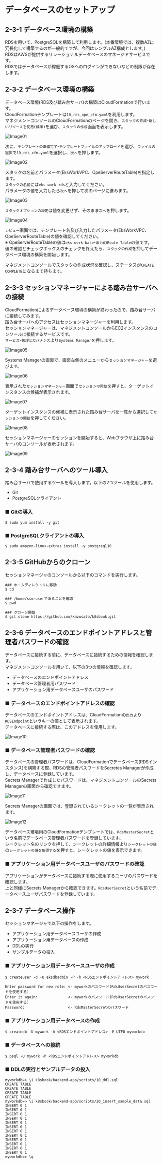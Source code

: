 # データベースのセットアップ
## 2-3-1 データベース環境の構築
RDSを用いて、PostgreSQLを構築して利用します。(本番環境では、複数AZに冗長化して構築するのが一般的ですが、今回はシングルAZ構成とします。)  
RDSはAWSが提供するリレーショナルデータベースのマネージドサービスです。  
RDSではデータベースが稼働するOSへのログインができないなどの制限が存在します。
## 2-3-2 データベース環境の構築
データベース環境(RDS及び踏み台サーバ)の構築はCloudFormationで行います。  
CloudFormationテンプレートは`10_rds_ope_cfn.yaml`を利用します。  
マネジメントコンソールのCloudFormationのページを開き、`スタックの作成`-`新しいリソースを使用(標準)`を選び、`スタックの作成`画面を表示します。
  
![Image01](./images/2-3-1.png)
  
次に、`テンプレートの準備完了`-`テンプレートファイルのアップロード`を選び、`ファイルの選択`で`10_rds_cfn.yaml`を選択し、`次へ`を押します。
  
![Image02](./images/2-3-2.png)
  
スタックの名前とパラメータ(EksWorkVPC、OpeServerRouteTable)を指定します。  
`スタックの名前`には`eks-work-rds`と入力してください。  
パラメータの値を入力したら`次へ`を押して次のページに進みます。
  
![Image03](./images/2-3-3.png)
  
`スタックオプションの設定`は値を変更せず、そのまま`次へ`を押します。
  
![Image04](./images/2-3-4.png)
  
`レビュー`画面では、テンプレート名及び入力したパラメータ(EksWorkVPC、OpeServerRouteTable)の値を確認してください。  
※ OpeServerRouteTableの値は`eks-work-base`-`出力`の`Route Table`の値です。  
値の確認とチェックボックスのチェックを終えたら、`スタックの作成`を押してデータベース環境の構築を開始します。
  
マネジメントコンソールでスタックの作成状況を確認し、ステータスが`CREATE COMPLETE`になるまで待ちます。
## 2-3-3 セッションマネージャーによる踏み台サーバへの接続
CloudFormationによるデータベース環境の構築が終わったので、踏み台サーバに接続してみます。  
踏み台サーバへのアクセスはセッションマネージャーを利用します。  
セッションマネージャーは、マネジメントコンソールからEC2インスタンスのコンソールに接続するサービスです。  
`サービス`-`管理とガバナンス`より`Systems Manager`を押します。
  
![Image05](./images/2-3-5.png)
  
Systems Managerの画面で、画面左側のメニューから`セッションマネージャー`を選びます。
  
![Image06](./images/2-3-6.png)
  
表示された`セッションマネージャー`画面で`セッションの開始`を押すと、ターゲットインスタンスの候補が表示されます。
  
![Image07](./images/2-3-7.png)
  
ターゲットインスタンスの候補に表示された踏み台サーバを一覧から選択して`セッションの開始`を押してください。
  
![Image08](./images/2-3-8.png)
  
セッションマネージャーのセッションを開始すると、Webブラウザ上に踏み台サーバのコンソールが表示されます。
  
![Image09](./images/2-3-9.png)
  
## 2-3-4 踏み台サーバへのツール導入
踏み台サーバで使用するツールを導入します。以下の2つツールを使用します。
- Git
- PostgreSQLクライアント

### ■ Gitの導入
```
$ sudo yum install -y git
```
### ■ PostgreSQLクライアントの導入
```
$ sudo amazon-linux-extras install -y postgreql10
```
## 2-3-5 GitHubからのクローン
セッションマネージャのコンソールから以下のコマンドを実行します。
```
### ホームディレクトリに移動
$ cd

### /home/ssm-userであることを確認
$ pwd

### クローン開始
$ git clone https://github.com/kazusato/k8sbook.git
```
## 2-3-6 データベースのエンドポイントアドレスと管理者パスワードの確認
データベースに接続する前に、データベースに接続するための情報を確認します。  
マネジメントコンソールを用いて、以下の3つの情報を確認します。
- データベースのエンドポイントアドレス
- データベース管理者用パスワード
- アプリケーション用データベースユーザのパスワード

### ■ データベースのエンドポイントアドレスの確認
データベースのエンドポイントアドレスは、CloudFormationの`出力`より`RDSEndpoint`というキーの値として表示されます。  
データベースに接続する際は、このアドレスを使用します。
  
![Image10](./images/2-3-10.png)
  
### ■ データベース管理者パスワードの確認
データベースの管理者パスワードは、CloudFormationでデータベース(RDSインスタンス)を構築する際、RDSの管理者パスワードをSecretes Managerが作成し、データベースに登録しています。  
Secrets Managerで作成したパスワードは、マネジメントコンソールのSecrets Managerの画面から確認できます。
  
![Image11](./images/2-3-11.png)
  
Secrets Managerの画面では、登録されているシークレットの一覧が表示されます。
  
![Image12](./images/2-3-12.png)
  
データベース環境用のCloudFormationテンプレートでは、`RdsMasterSecret`という名前でデータベース管理者パスワードを登録しています。  
シークレット名のリンクを押して、シークレットの詳細情報より`シークレットの値`の`シークレットの値を取得する`を押すと、シークレットの値を表示できます。
### ■ アプリケーション用データベースユーザのパスワードの確認
アプリケーションがデータベースに接続する際に使用するユーザのパスワードを確認します。  
上と同様にSecrets Managerから確認できます。`RdsUserSecret`という名前でデータベースユーザパスワードを登録しています。
## 2-3-7 データベース操作
セッションマネージャで以下の操作をします。
- アプリケーション用データベースユーザの作成
- アプリケーション用データベースの作成
- DDLの実行
- サンプルデータの投入

### ■ アプリケーション用データベースユーザの作成
```
$ createuser -d -U eksdbadmin -P -h <RDSエンドポイントアドレス> mywork
```
```
Enter password for new role: <- myworkのパスワード(RdsUserSecretのパスワードを使用する)
Enter it again:              <- myworkのパスワード(RdsUserSecretのパスワードを使用する)
Password:                    <- RdsMasterSecretのパスワード
```
### ■ アプリケーション用データベースの作成
```
$ createdb -U mywork -h <RDSエンドポイントアドレス> -E UTF8 myworkdb
```
### ■ データベースへの接続
```
$ psql -U mywork -h <RDSエンドポイントアドレス> myworkdb
```
### ■ DDLの実行とサンプルデータの投入
```
myworkdb=> \i k8sbook/backend-app/scripts/10_ddl.sql
CREATE TABLE
CREATE TABLE
CREATE TABLE
CREATE TABLE
myworkdb=> \i k8sbook/backend-app/scripts/20_insert_sample_data.sql
INSERT 0 1
INSERT 0 1
INSERT 0 1
INSERT 0 1
INSERT 0 1
INSERT 0 1
INSERT 0 1
INSERT 0 1
INSERT 0 1
INSERT 0 1
INSERT 0 1
INSERT 0 1
myworkdb=> \q
```

